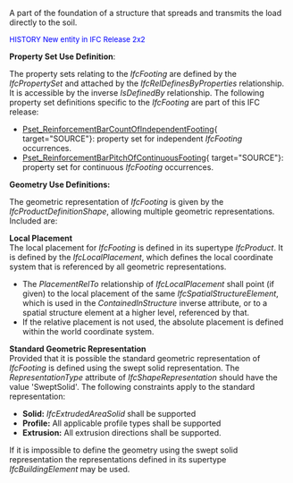 ﻿A part of the foundation of a structure that spreads and transmits the load directly to the soil.

> <font color="#0000ff" size="-1">
HISTORY New entity in IFC
Release 2x2 </font>

****Property Set Use Definition****:

The property sets relating to the _IfcFooting_ are defined by the _IfcPropertySet_ and attached by the _IfcRelDefinesByProperties_ relationship. It is accessible by the inverse _IsDefinedBy_ relationship. The following property set definitions specific to the _IfcFooting_ are part of this IFC release:

* [Pset_ReinforcementBarCountOfIndependentFooting](../../psd/IfcStructuralElementsDomain/Pset_ReinforcementBarCountOfIndependentFooting.xml){ target="SOURCE"}: property set for independent _IfcFooting_ occurrences.
* [Pset_ReinforcementBarPitchOfContinuousFooting](../../psd/IfcStructuralElementsDomain/Pset_ReinforcementBarPitchOfContinuousFooting.xml){ target="SOURCE"}: property set for continuous _IfcFooting_ occurrences.

**Geometry Use Definitions:**

The geometric representation of _IfcFooting_ is given by the _IfcProductDefinitionShape_, allowing multiple geometric representations. Included are:

**Local Placement**  
The local placement for _IfcFooting_ is defined in its supertype _IfcProduct_. It is defined by the _IfcLocalPlacement_, which defines the local coordinate system that is referenced by all geometric representations.

* The _PlacementRelTo_ relationship of _IfcLocalPlacement_ shall point (if given) to the local placement of the same _IfcSpatialStructureElement_, which is used in the _ContainedInStructure_ inverse attribute, or to a spatial structure element at a higher level, referenced by that. 
* If the relative placement is not used, the absolute placement is defined within the world coordinate system. 

**Standard Geometric Representation**  
Provided that it is possible the standard geometric representation of _IfcFooting_ is defined using the swept solid representation. The _RepresentationType_ attribute of _IfcShapeRepresentation_ should have the value 'SweptSolid'. The following constraints apply to the standard representation:

* **Solid:** _IfcExtrudedAreaSolid_ shall be supported 
* **Profile:** All applicable profile types shall be supported 
* **Extrusion:** All extrusion directions shall be supported. 

If it is impossible to define the geometry using the swept solid representation the representations defined in its supertype _IfcBuildingElement_ may be used.
